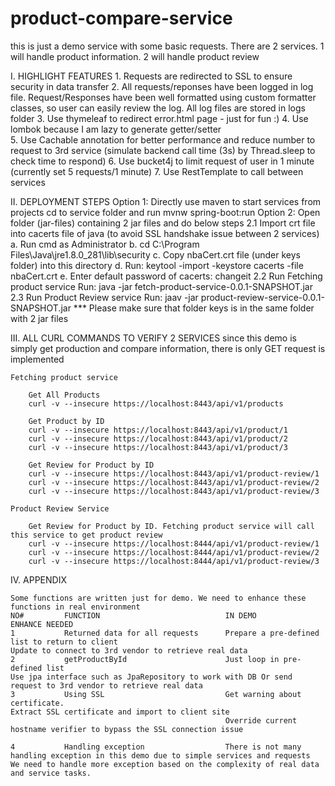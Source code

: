 # product-compare-service
this is just a demo service with some basic requests. There are 2 services. 1 will handle product information. 2 will handle product review


I. HIGHLIGHT FEATURES
	1. Requests are redirected to SSL to ensure security in data transfer
	2. All requests/reponses have been logged in log file. Request/Responses have been well formatted using custom formatter classes, so user can easily review the log. All log files are stored in logs folder
	3. Use thymeleaf to redirect error.html page - just for fun :)
	4. Use lombok because I am lazy to generate getter/setter	
	5. Use Cachable annotation for better performance and reduce number to request to 3rd service (simulate backend call time (3s) by Thread.sleep to check time to respond)
	6. Use bucket4j to limit request of user in 1 minute (currently set 5 requests/1 minute)
	7. Use RestTemplate to call between services


II. DEPLOYMENT STEPS
	Option 1: Directly use maven to start services from projects
		cd to service folder and run
		mvnw spring-boot:run
	Option 2: Open folder (jar-files) containing 2 jar files and do below steps
		2.1 Import crt file into cacerts file of java (to avoid SSL handshake issue between 2 services)
			a. Run cmd as Administrator
			b. cd C:\Program Files\Java\jre1.8.0_281\lib\security
			c. Copy nbaCert.crt file (under keys folder) into this directory
			d. Run: keytool -import -keystore cacerts -file nbaCert.crt
			e. Enter default password of cacerts: changeit
		2.2 Run Fetching product service
			Run: java -jar fetch-product-service-0.0.1-SNAPSHOT.jar
		2.3 Run Product Review service
			Run: jaav -jar product-review-service-0.0.1-SNAPSHOT.jar
		*** Please make sure that folder keys is in the same folder with 2 jar files
	
			
III. ALL CURL COMMANDS TO VERIFY 2 SERVICES
	since this demo is simply get production and compare information, there is only GET request is implemented

	Fetching product service

		Get All Products
		curl -v --insecure https://localhost:8443/api/v1/products

		Get Product by ID
		curl -v --insecure https://localhost:8443/api/v1/product/1
		curl -v --insecure https://localhost:8443/api/v1/product/2
		curl -v --insecure https://localhost:8443/api/v1/product/3

		Get Review for Product by ID
		curl -v --insecure https://localhost:8443/api/v1/product-review/1
		curl -v --insecure https://localhost:8443/api/v1/product-review/2
		curl -v --insecure https://localhost:8443/api/v1/product-review/3

	Product Review Service
		
		Get Review for Product by ID. Fetching product service will call this service to get product review
		curl -v --insecure https://localhost:8444/api/v1/product-review/1
		curl -v --insecure https://localhost:8444/api/v1/product-review/2
		curl -v --insecure https://localhost:8444/api/v1/product-review/3


IV. APPENDIX

	Some functions are written just for demo. We need to enhance these functions in real environment
	NO#			FUNCTION							IN DEMO																					ENHANCE NEEDED
	1			Returned data for all requests		Prepare a pre-defined list to return to client											Update to connect to 3rd vendor to retrieve real data
	2			getProductById						Just loop in pre-defined list															Use jpa interface such as JpaRepository to work with DB Or send request to 3rd vendor to retrieve real data
	3			Using SSL							Get warning about certificate.															Extract SSL certificate and import to client site
													Override current hostname verifier to bypass the SSL connection issue
	
	4			Handling exception 					There is not many handling exception in this demo due to simple services and requests	We need to handle more exception based on the complexity of real data and service tasks.
			
